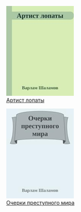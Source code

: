 ![](Артист%20лопаты.jpg)  
[Артист лопаты](Артист%20лопаты.md)

![](Очерки%20преступного%20мира.jpg)  
[Очерки преступного мира](Очерки%20преступного%20мира.md)

